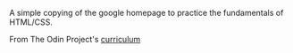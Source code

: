 A simple copying of the google homepage to practice the fundamentals of HTML/CSS.

From The Odin Project's [curriculum](http://www.theodinproject.com/web-development-101/html-css)